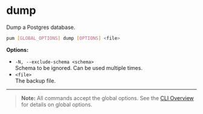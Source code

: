 # dump

Dump a Postgres database.

```sh
pum [GLOBAL_OPTIONS] dump [OPTIONS] <file>
```

**Options:**

- `-N, --exclude-schema <schema>`  
  Schema to be ignored. Can be used multiple times.
- `<file>`  
  The backup file.

---

> **Note:**
> All commands accept the global options. See the [CLI Overview](../cli.md) for details on global options.
